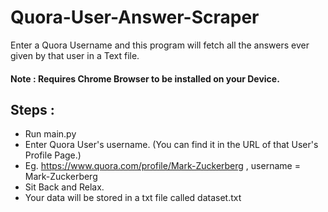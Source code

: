 # Quora-User-Answer-Scraper
Enter a Quora Username and this program will fetch all the answers ever given by that user in a Text file.

#### Note : Requires Chrome Browser to be installed on your Device.

## Steps :
* Run main.py
* Enter Quora User's username. (You can find it in the URL of that User's Profile Page.)
* Eg. https://www.quora.com/profile/Mark-Zuckerberg , username = Mark-Zuckerberg
* Sit Back and Relax.
* Your data will be stored in a txt file called dataset.txt
